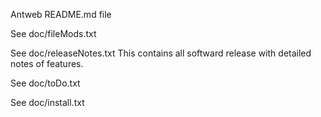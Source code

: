 Antweb README.md file



See doc/fileMods.txt

See doc/releaseNotes.txt
     This contains all softward release with detailed notes of features.

See doc/toDo.txt

See doc/install.txt
